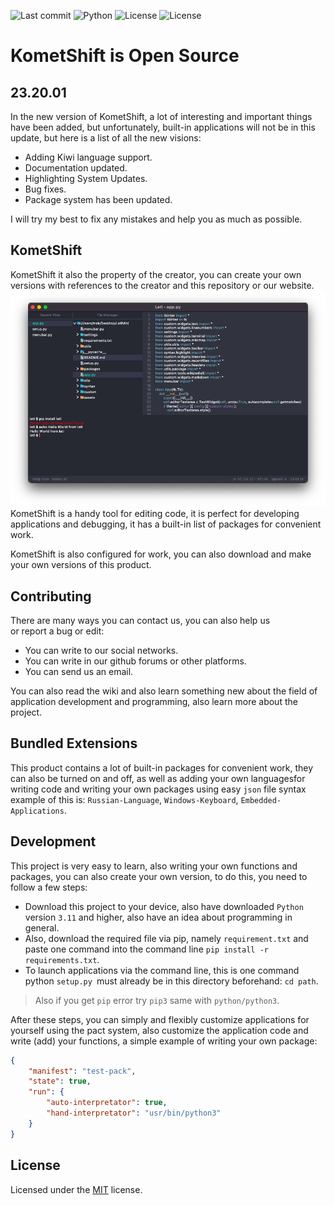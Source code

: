 ![Last commit](https://img.shields.io/github/last-commit/komethit/KometShift)
![Python](https://img.shields.io/pypi/pyversions/autopep8)
![License](https://img.shields.io/github/license/komethit/KometShift)
![License](https://img.shields.io/github/languages/code-size/komethit/KometShift)
# KometShift is Open Source
## 23.20.01
In the new version of KometShift, a lot of interesting and important things have been added, but unfortunately, built-in applications will not be in this update, but here is a list of all the new visions:

 - Adding Kiwi language support.
 - Documentation updated.
 - Highlighting System Updates.
 - Bug fixes.
 - Package system has been updated.

I will try my best to fix any mistakes and help you as much as possible.

## KometShift
KometShift it also the property of the creator, you can create your own versions with references to the creator and this repository or our website.
![KometShift screenshot](./assets/private/pictures/app.png)
KometShift is a handy tool for editing code, it is perfect for developing applications and debugging, it has a built-in list of packages for convenient work.

KometShift is also configured for work, you can also download and make your own versions of this product.

## Contributing
There are many ways you can contact us, you can also help us   
or report a bug or edit:

 - You can write to our social networks.
 - You can write in our github forums or other platforms.
 - You can send us an email.
 
 You can also read the wiki and also learn something new about the field of application development and programming, also learn more about the project.

## Bundled Extensions
This product contains a lot of built-in packages for convenient work, they can also be turned on and off, as well as adding your own languages ​​​​for writing code and writing your own packages using easy `json` file syntax example of this is: `Russian-Language`, `Windows-Keyboard`, `Embedded-Applications`.

## Development
This project is very easy to learn, also writing your own functions and packages, you can also create your own version, to do this, you need to follow a few steps:

 - Download this project to your device, also have downloaded `Python`
   version `3.11` and higher, also have an idea about programming in
   general.
 - Also, download the required file via pip, namely `requirement.txt` and
   paste one command into the command line `pip install -r
   requirements.txt`.
 - To launch applications via the command line, this is one command
   python `setup.py `must already be in this directory beforehand: `cd
   path`.

> Also if you get `pip` error try `pip3` same with `python/python3`.
  
After these steps, you can simply and flexibly customize applications for yourself using the pact system, also customize the application code and write (add) your functions,    a simple example of writing your own package:

```json
{
    "manifest": "test-pack",
    "state": true,
    "run": {
        "auto-interpretator": true,
        "hand-interpretator": "usr/bin/python3"
    }
}
```

## License
Licensed under the [MIT](https://github.com/KometShiftKom/KometShift/blob/main/LICENSE) license.